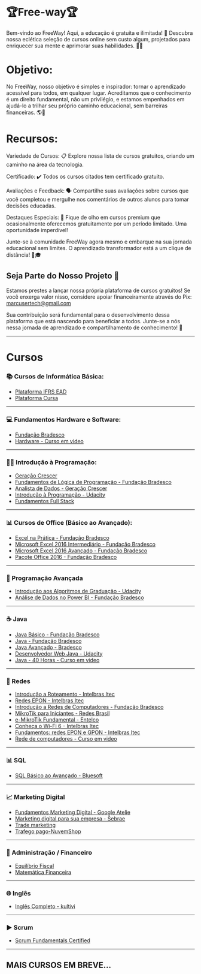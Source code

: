 # 🏆Free-way🏆
Bem-vindo ao FreeWay! Aqui, a educação é gratuita e ilimitada! 🌟 Descubra nossa eclética seleção de cursos online sem custo algum, projetados para enriquecer sua mente e aprimorar suas habilidades. 🧠💪


# Objetivo:
No FreeWay, nosso objetivo é simples e inspirador: tornar o aprendizado acessível para todos, em qualquer lugar. Acreditamos que o conhecimento é um direito fundamental, não um privilégio, e estamos empenhados em ajudá-lo a trilhar seu próprio caminho educacional, sem barreiras financeiras. 🌎📖


# Recursos:

Variedade de Cursos: 📋 Explore nossa lista de cursos gratuitos, criando um caminho na área da tecnologia.

Certificado: ✔️ Todos os cursos citados tem certificado gratuito.

Avaliações e Feedback: 🗣️ Compartilhe suas avaliações sobre cursos que você completou e mergulhe nos comentários de outros alunos para tomar decisões educadas.

Destaques Especiais: 🌟 Fique de olho em cursos premium que ocasionalmente oferecemos gratuitamente por um período limitado. Uma oportunidade imperdível!

Junte-se à comunidade FreeWay agora mesmo e embarque na sua jornada educacional sem limites. O aprendizado transformador está a um clique de distância! 🚀🎓


## Seja Parte do Nosso Projeto 🌱
Estamos prestes a lançar nossa própria plataforma de cursos gratuitos! Se você enxerga valor nisso, considere apoiar financeiramente através do Pix: marcusertech@gmail.com

Sua contribuição será fundamental para o desenvolvimento dessa plataforma que está nascendo para beneficiar a todos. Junte-se a nós nessa jornada de aprendizado e compartilhamento de conhecimento! 🚀

---

# Cursos


### 📚 Cursos de Informática Básica:

- [Plataforma IFRS EAD](https://moodle.ifrs.edu.br/login/index.php)
- [Plataforma Cursa](https://cursa.com.br/home/course/curso-de-inform%C3%A1tica-b%C3%A1sica-completo/33)

---

### 💻 Fundamentos Hardware e Software:

- [Fundação Bradesco](https://www.ev.org.br/cursos/fundamentos-de-ti-hardware-e-software)
- [Hardware - Curso em video](https://www.cursoemvideo.com/curso/hardware/)

---

### 👨‍💻 Introdução à Programação:

- [Geração Crescer](https://cursos.geracaocrescer.org.br/acesso/?_gl=1*mtq5y8*_ga*MjEwMDIzOTA1NS4xNjkxMTQ4MzIw*_ga_LDVM7V2ZPE*MTY5MTE1MDg5MS4yLjAuMTY5MTE1MDg5MS4wLjAuMA..*_ga_ZLXYWEC0TE*MTY5MTE1MDg5MS4yLjAuMTY5MTE1MDg5MS4wLjAuMA..&_ga=2.23555838.510224580.1691148320-2100239055.1691148320)
- [Fundamentos de Lógica de Programação - Fundação Bradesco](https://www.ev.org.br/cursos/fundamentos-de-logica-de-programacao)
- [Analista de Dados - Geração Crescer](https://cursos.geracaocrescer.org.br/acesso/?_gl=1*j0rd0o*_ga*MjEwMDIzOTA1NS4xNjkxMTQ4MzIw*_ga_LDVM7V2ZPE*MTY5MTE1MDg5MS4yLjAuMTY5MTE1MDg5MS4wLjAuMA..*_ga_ZLXYWEC0TE*MTY5MTE1MDg5MS4yLjAuMTY5MTE1MDg5MS4wLjAuMA..&_ga=2.198609899.510224580.1691148320-2100239055.1691148320)
- [Introdução à Programação - Udacity](https://www.udacity.com/course/intro-to-programming-nanodegree--nd000)
- [Fundamentos Full Stack](https://www.udacity.com/course/full-stack-foundations--ud088)

---

### 📊 Cursos de Office (Básico ao Avançado):

- [Excel na Prática - Fundação Bradesco](https://www.ev.org.br/cursos/excel-na-pratica)
- [Microsoft Excel 2016 Intermediário - Fundação Bradesco](https://www.ev.org.br/cursos/microsoft-excel-2016-intermediario)
- [Microsoft Excel 2016 Avançado - Fundação Bradesco](https://www.ev.org.br/cursos/microsoft-excel-2016-avancado)
- [Pacote Office 2016 - Fundação Bradesco](https://www.ev.org.br/trilhas-de-conhecimento/pacote-office-2016)

---

### 🚀 Programação Avançada

- [Introdução aos Algoritmos de Graduação - Udacity](https://www.udacity.com/course/introduction-to-graduate-algorithms--ud401)
- [Análise de Dados no Power BI - Fundação Bradesco](https://www.ev.org.br/cursos/analise-de-dados-no-power-bi)

---

### ☕ Java

- [Java Básico - Fundação Bradesco](https://www.ev.org.br/cursos/linguagem-de-programacao-java-basico)
- [Java - Fundação Bradesco](https://www.ev.org.br/trilhas-de-conhecimento/linguagem-de-programacao-java)
- [Java Avançado - Bradesco](https://www.ev.org.br/cursos/linguagem-de-programacao-java-avancado)
- [Desenvolvedor Web Java - Udacity](https://www.udacity.com/course/java-developer-nanodegree--nd035)
- [Java - 40 Horas - Curso em video](https://www.cursoemvideo.com/curso/java-basico/)

---

### 🔌 Redes

- [Introdução a Roteamento - Intelbras Itec](https://cursos.intelbras.com.br/portal/layout/927/intelbras/pg_interna_sistema.asp?aW5jbHVkZT1jYXRhbG9nby9jdXJzb3Nfdmlldy5hc3AmQ3Vyc29JRD02MTY3Jmt0X2RpZGF4aXM9dG9w)
- [Redes EPON - Intelbras Itec](https://cursos.intelbras.com.br/portal/layout/927/intelbras/pg_interna_sistema.asp?aW5jbHVkZT1jYXRhbG9nby90cmlsaGFzX3ZpZXcuYXNwJlRyaWxoYUlEPTExNjcma3RfZGlkYXhpcz10b3A=)
- [Introdução a Redes de Computadores - Fundação Bradesco](https://www.ev.org.br/cursos/introducao-a-redes-de-computadores)
- [MikroTik para Iniciantes - Redes Brasil](https://www.redesbrasil.com/course/curso-mikrotik-iniciante/)
- [e-MikroTik Fundamental - Entelco](https://www.entelco.com.br/curso-mikrotik-gratis)
- [Conheça o Wi-Fi 6 - Intelbras Itec](https://cursos.intelbras.com.br/portal/layout/927/intelbras/pg_interna_sistema.asp?aW5jbHVkZT1jYXRhbG9nby9jdXJzb3Nfdmlldy5hc3AmQ3Vyc29JRD02MDQ3Jmt0X2RpZGF4aXM9dG9w)
- [Fundamentos: redes EPON e GPON - Intelbras Itec](https://cursos.intelbras.com.br/portal/layout/927/intelbras/pg_interna_sistema.asp?aW5jbHVkZT1jYXRhbG9nby9jdXJzb3Nfdmlldy5hc3AmQ3Vyc29JRD00NzIzJmt0X2RpZGF4aXM9dG9w)
- [Rede de computadores - Curso em video](https://www.cursoemvideo.com/curso/redes-de-computadores/)

---

### 📊 SQL

- [SQL Básico ao Avançado - Bluesoft](https://www.softblue.com.br/site/curso/id/3/CURSO+DE+SQL+COMPLETO+BASICO+AO+AVANCADO+ON+LINE+BD03+GRATIS)

---

### 📈 Marketing Digital

- [Fundamentos Marketing Digital - Google Atelie](https://skillshop.exceedlms.com/student/collection/730709-digital-marketing)
- [Marketing digital para sua empresa - Sebrae](https://www.sebrae.com.br/sites/PortalSebrae/cursosonline/marketing-digital-para-sua-empresa-equipe-comercial,12e7125576a4e710VgnVCM100000d701210aRCRD)
- [Trade marketing](https://www.sebrae.com.br/sites/PortalSebrae/cursosonline/trade-marketing,90fea2a16b76e710VgnVCM100000d701210aRCRD)
- [Trafego pago-NuvemShop](https://trilhas.nuvemshop.com.br/fazer-seu-negocio-crescer/curso-de-trafego-pago)

---

### 💼 Administração / Financeiro

- [Equilíbrio Fiscal](https://www.escolavirtual.gov.br/curso/261)
- [Matemática Financeira](https://www.escolavirtual.gov.br/curso/93)

---

### 🌐 Inglês
- [Inglês Completo - kultivi](https://kultivi.com/cursos/idiomas/ingles)

---

### ▶️ Scrum
- [Scrum Fundamentals Certified](https://www.scrumstudy.com/portuguese/register)

---

## MAIS CURSOS EM BREVE...
